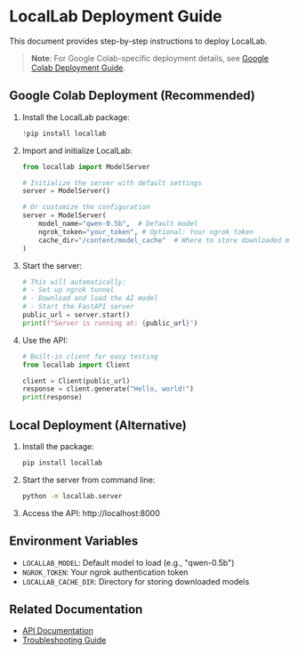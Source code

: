 # LocalLab Deployment Guide

This document provides step-by-step instructions to deploy LocalLab.

> **Note**: For Google Colab-specific deployment details, see [Google Colab Deployment Guide](./COLAB_DEPLOYMENT.md).

## Google Colab Deployment (Recommended)

1. Install the LocalLab package:
   ```python
   !pip install locallab
   ```

2. Import and initialize LocalLab:
   ```python
   from locallab import ModelServer

   # Initialize the server with default settings
   server = ModelServer()
   
   # Or customize the configuration
   server = ModelServer(
       model_name="qwen-0.5b",  # Default model
       ngrok_token="your_token", # Optional: Your ngrok token
       cache_dir="/content/model_cache"  # Where to store downloaded models
   )
   ```

3. Start the server:
   ```python
   # This will automatically:
   # - Set up ngrok tunnel
   # - Download and load the AI model
   # - Start the FastAPI server
   public_url = server.start()
   print(f"Server is running at: {public_url}")
   ```

4. Use the API:
   ```python
   # Built-in client for easy testing
   from locallab import Client
   
   client = Client(public_url)
   response = client.generate("Hello, world!")
   print(response)
   ```

## Local Deployment (Alternative)

1. Install the package:
   ```bash
   pip install locallab
   ```

2. Start the server from command line:
   ```bash
   python -m locallab.server
   ```

3. Access the API:
   http://localhost:8000

## Environment Variables

- `LOCALLAB_MODEL`: Default model to load (e.g., "qwen-0.5b")
- `NGROK_TOKEN`: Your ngrok authentication token
- `LOCALLAB_CACHE_DIR`: Directory for storing downloaded models

## Related Documentation
- [API Documentation](./API.md)
- [Troubleshooting Guide](./TROUBLESHOOTING.md)
